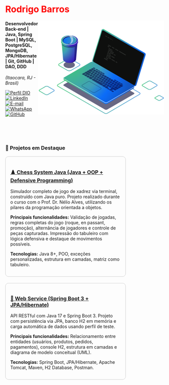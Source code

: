 <h1> 
  <a href="" style="color: #f00 !important; text-decoration: none; color: inherit;">
    <span>Rodrigo Barros</span>
  </a>
</h1>

<img src="https://github.com/rodrigobarr0s/rodrigobarr0s/blob/main/imagens/ilustra%C3%A7%C3%A3o%20de%20computador.png" alt="ilustração de um computador" min-width="400px" max-width="400px" width="400px" align="right">

#### Desenvolvedor Back-end | Java, Spring Boot | MySQL, PostgreSQL, MongoDB, JPA/Hibernate | Git, GitHub | DAO, DDD 
<i>(Itaocara, RJ - Brasil)</i>

[![Perfil DIO](https://img.shields.io/badge/-Meu%20Perfil%20na%20DIO-0077B5?style=for-the-badge&logo=gitbook&logoColor=white)](https://www.dio.me/users/rodrigodlbarros)
[![LinkedIn](https://img.shields.io/badge/linkedin-%230077B5.svg?style=for-the-badge&logo=linkedin&logoColor=white)](https://www.linkedin.com/in/rodrigobarr0s/)
[![E-mail](https://img.shields.io/badge/-Email-0077B5?style=for-the-badge&logo=microsoft-outlook&logoColor=white)](mailto:)
[![WhatsApp](https://img.shields.io/badge/WhatsApp-0077B5?style=for-the-badge&logo=whatsapp&logoColor=white)](https://wa.me/)
[![GitHub](https://img.shields.io/badge/GitHub-0077B5?style=for-the-badge&logo=github&logoColor=white)](https://github.com/rodrigobarr0s)


<br><br><br>


### 🚀 Projetos em Destaque

<div style="display: flex; gap: 20px; flex-wrap: wrap;">

<div style="flex: 1; min-width: 280px; max-width: 350px; border: 1px solid #ccc; padding: 15px; border-radius: 10px;">
  <h3><a href="https://github.com/rodrigobarr0s/chess-system-java" target="_blank">♟️ Chess System Java (Java + OOP + Defensive Programming)</a></h3>
  <p>Simulador completo de jogo de xadrez via terminal, construído com Java puro. Projeto realizado durante o curso com o Prof. Dr. Nélio Alves, utilizando os pilares da programação orientada a objetos.</p>
  <p><strong>Principais funcionalidades:</strong> Validação de jogadas, regras completas do jogo (roque, en passant, promoção), alternância de jogadores e controle de peças capturadas. Impressão do tabuleiro com lógica defensiva e destaque de movimentos possíveis.</p>
  <p><strong>Tecnologias:</strong> Java 8+, POO, exceções personalizadas, estrutura em camadas, matriz como tabuleiro.</p>
</div>

<div style="flex: 1; min-width: 280px; max-width: 350px; border: 1px solid #ccc; padding: 15px; border-radius: 10px;">
  <h3><a href="https://github.com/rodrigobarr0s/springboot3-jpa" target="_blank">🧩 Web Service (Spring Boot 3 + JPA/Hibernate)</a></h3>
  <p>API RESTful com Java 17 e Spring Boot 3. Projeto com persistência via JPA, banco H2 em memória e carga automática de dados usando perfil de teste.</p>
  <p><strong>Principais funcionalidades:</strong> Relacionamento entre entidades (usuários, produtos, pedidos, pagamentos), console H2, estrutura em camadas e diagrama de modelo conceitual (UML).</p>
  <p><strong>Tecnologias:</strong> Spring Boot, JPA/Hibernate, Apache Tomcat, Maven, H2 Database, Postman.</p>
</div>

</div>
